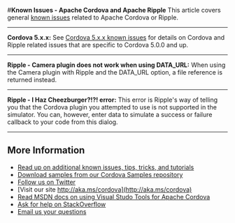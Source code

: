 #**Known Issues - Apache Cordova and Apache Ripple**
This article covers general [known issues](../Readme.md#knownissues) related to Apache Cordova or Ripple. 

----------
**Cordova 5.x.x:** See [Cordova 5.x.x known issues](known-issues-cordova5.md) for details on Cordova and Ripple related issues that are specific to Cordova 5.0.0 and up.

----------
**Ripple - Camera plugin does not work when using DATA_URL:** When using the Camera plugin with Ripple and the DATA_URL option, a file reference is returned instead.

----------
**Ripple - I Haz Cheezburger?!?! error:** This error is Ripple's way of telling you that the Cordova plugin you attempted to use is not supported in the simulator. You can, however, enter data to simulate a success or failure callback to your code from this dialog.

----------
## More Information
* [Read up on additional known issues, tips, tricks, and tutorials](../Readme.md)
* [Download samples from our Cordova Samples repository](http://github.com/Microsoft/cordova-samples)
* [Follow us on Twitter](https://twitter.com/VSCordovaTools)
* [Visit our site http://aka.ms/cordova](http://aka.ms/cordova)
* [Read MSDN docs on using Visual Studo Tools for Apache Cordova](http://go.microsoft.com/fwlink/?LinkID=533794)
* [Ask for help on StackOverflow](http://stackoverflow.com/questions/tagged/visual-studio-cordova)
* [Email us your questions](mailto://multidevicehybridapp@microsoft.com)
